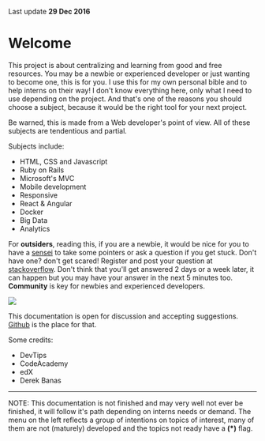 <p class="pull-right">
  Last update <strong>29 Dec 2016</strong>
</p>

# Welcome

This project is about <span class="highlight">centralizing</span> and <span class="highlight">learning</span> from good and <span class="highlight">free</span> resources. You may be a newbie or experienced developer or just wanting to become one, this is for you. I use this for my own personal bible and to help interns on their way! I don't know everything here, only what I need to use depending on the project. And that's one of the reasons you should choose a subject, because it would be the right tool for your next project.

Be warned, this is made from a Web developer's point of view. All of these subjects are tendentious and partial.

Subjects include:

- HTML, CSS and Javascript
- Ruby on Rails
- Microsoft's MVC
- Mobile development
- Responsive
- React & Angular
- Docker
- Big Data
- Analytics

For **outsiders**, reading this, if you are a newbie, it would be nice for you to have a [sensei](https://en.wikipedia.org/wiki/Sensei) to take some pointers or ask a question if you get stuck. Don't have one? don't get scared! Register and post your question at [stackoverflow](http://stackoverflow.com/). Don't think that you'll get answered 2 days or a week later, it can happen but you may have your answer in the next 5 minutes too. __Community__ is key for newbies and experienced developers.

![](/img/much-to-learn.jpg)


This documentation is open for discussion and accepting suggestions. [Github](https://github.com/tostasqb/qb-docs) is the place for that.

Some credits:

- DevTips
- CodeAcademy
- edX
- Derek Banas

---

<span class="highlight">NOTE:</span> This documentation is not finished and may very well not ever be finished, it will follow it's path depending on interns needs or demand. The menu on the left reflects a group of intentions on topics of interest, many of them are not (maturely) developed and the topics not ready have a **(*)** flag.
